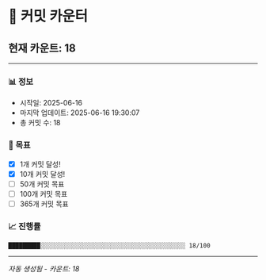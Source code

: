 # 🔢 커밋 카운터

## 현재 카운트: 18

---

### 📊 정보
- 시작일: 2025-06-16
- 마지막 업데이트: 2025-06-16 19:30:07
- 총 커밋 수: 18

### 🎯 목표
- [x] 1개 커밋 달성!
- [x] 10개 커밋 달성!
- [ ] 50개 커밋 목표
- [ ] 100개 커밋 목표
- [ ] 365개 커밋 목표

### 📈 진행률
```
█████████░░░░░░░░░░░░░░░░░░░░░░░░░░░░░░░░░░░░░░░░░ 18/100
```

---
*자동 생성됨 - 카운트: 18*
